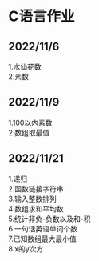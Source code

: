 # C语言作业

## 2022/11/6
1.水仙花数\
2.素数

## 2022/11/9
1.100以内素数\
2.数组取最值

## 2022/11/21
1.递归\
2.函数链接字符串\
3.输入整数排列\
4.数组求和平均数\
5.统计非负-负数以及和-积\
6.一句话英语单词个数\
7.已知数组最大最小值\
8.x的y次方